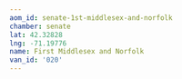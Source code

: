 ```yaml
---
aom_id: senate-1st-middlesex-and-norfolk
chamber: senate
lat: 42.32828
lng: -71.19776
name: First Middlesex and Norfolk
van_id: '020'
---
```

